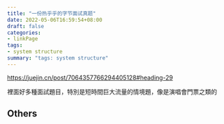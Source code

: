 ```yaml
---
title: "一份热乎乎的字节面试真题"
date: 2022-05-06T16:59:54+08:00
draft: false
categories:
- linkPage
tags:
- system structure
summary: "tags: system structure"
---
```


https://juejin.cn/post/7064357766294405128#heading-29

裡面好多種面試題目，特別是短時間巨大流量的情境題，像是演唱會門票之類的

## Others
